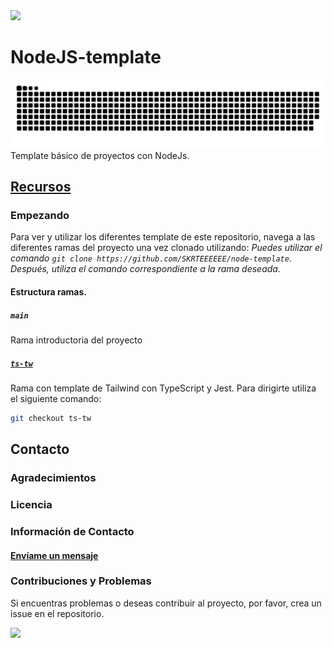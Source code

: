<img src="https://user-images.githubusercontent.com/73097560/115834477-dbab4500-a447-11eb-908a-139a6edaec5c.gif">

# NodeJS-template
<a href="https://github.com/SKRTEEEEEE">
<div align="center">
  <img  src="https://github.com/SKRTEEEEEE/SKRTEEEEEE/blob/main/resources/img/grid-snake.svg"
       alt="snake" />
</div>
</a>
Template básico de proyectos con NodeJs.

## [Recursos](https://github.com/SKRTEEEEEE/markdowns)
### Empezando
Para ver y utilizar los diferentes template de este repositorio, navega a las diferentes ramas del proyecto una vez clonado utilizando:
_Puedes utilizar el comando `git clone https://github.com/SKRTEEEEEE/node-template`. Después, utiliza el comando correspondiente a la rama deseada._
#### Estructura ramas.
##### `main`
Rama introductoria del proyecto
##### [`ts-tw`](https://github.com/SKRTEEEEEE/node-template/tree/ts-tw)
Rama con template de Tailwind con TypeScript y Jest. Para dirigirte utiliza el siguiente comando:
```bash
git checkout ts-tw
```
## Contacto

### Agradecimientos

### Licencia

### Información de Contacto

#### [Envíame un mensaje](mailto:adanreh.m@gmail.com)

### Contribuciones y Problemas

Si encuentras problemas o deseas contribuir al proyecto, por favor, crea un issue en el repositorio.

<img src="https://user-images.githubusercontent.com/73097560/115834477-dbab4500-a447-11eb-908a-139a6edaec5c.gif">
